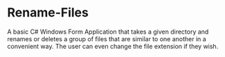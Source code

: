 # Rename-Files
A basic C# Windows Form Application that takes a given directory and renames or deletes a group of files that are similar to one another in a convenient way. The user can even change the file extension if they wish.

